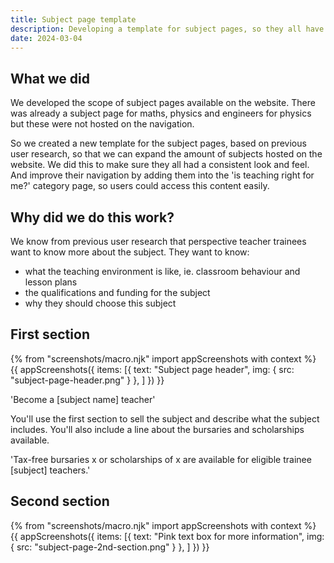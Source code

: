 ```yaml
---
title: Subject page template
description: Developing a template for subject pages, so they all have a consistent look and feel.
date: 2024-03-04
---
```

## What we did
We developed the scope of subject pages available on the website. There was already a subject page for maths, physics and engineers for physics but these were not hosted on the navigation. 

So we created a new template for the subject pages, based on previous user research, so that we can expand the amount of subjects hosted on the website. We did this to make sure they all had a consistent look and feel. And improve their navigation by adding them into the 'is teaching right for me?' category page, so users could access this content easily.

## Why did we do this work? 

We know from previous user research that perspective teacher trainees want to know more about the subject. They want to know:
- what the teaching environment is like, ie. classroom behaviour and lesson plans
- the qualifications and funding for the subject
- why they should choose this subject

## First section 

{% from "screenshots/macro.njk" import appScreenshots with context %}
{{ appScreenshots({
  items: [{
      text: "Subject page header",
      img: { src: "subject-page-header.png" }
    }, 
    ]
}) }}

'Become a [subject name] teacher'

You'll use the first section to sell the subject and describe what the subject includes.
You'll also include a line about the bursaries and scholarships available. 

'Tax-free bursaries x or scholarships of x are available for eligible trainee [subject] teachers.'

## Second section

{% from "screenshots/macro.njk" import appScreenshots with context %}
{{ appScreenshots({
  items: [{
      text: "Pink text box for more information",
      img: { src: "subject-page-2nd-section.png" }
    }, 
    ]
}) }}

